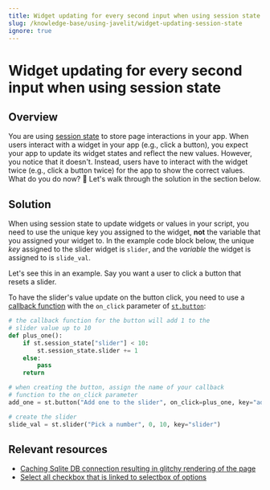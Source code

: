 ```yaml
---
title: Widget updating for every second input when using session state
slug: /knowledge-base/using-javelit/widget-updating-session-state
ignore: true
---
```


# Widget updating for every second input when using session state

## Overview

You are using [session state](/develop/api-reference/caching-and-state/st.session_state) to store page interactions in your app. When users interact with a widget in your app (e.g., click a button), you expect your app to update its widget states and reflect the new values. However, you notice that it doesn't. Instead, users have to interact with the widget twice (e.g., click a button twice) for the app to show the correct values. What do you do now? 🤔 Let's walk through the solution in the section below.

## Solution

When using session state to update widgets or values in your script, you need to use the unique key you assigned to the widget, **not** the variable that you assigned your widget to. In the example code block below, the unique _key_ assigned to the slider widget is `slider`, and the _variable_ the widget is assigned to is `slide_val`.

Let's see this in an example. Say you want a user to click a button that resets a slider.

To have the slider's value update on the button click, you need to use a [callback function](/develop/api-reference/caching-and-state/st.session_state#use-callbacks-to-update-session-state) with the `on_click` parameter of [`st.button`](/develop/api-reference/widgets/st.button):

```python
# the callback function for the button will add 1 to the
# slider value up to 10
def plus_one():
    if st.session_state["slider"] < 10:
        st.session_state.slider += 1
    else:
        pass
    return

# when creating the button, assign the name of your callback
# function to the on_click parameter
add_one = st.button("Add one to the slider", on_click=plus_one, key="add_one")

# create the slider
slide_val = st.slider("Pick a number", 0, 10, key="slider")
```

## Relevant resources

- [Caching Sqlite DB connection resulting in glitchy rendering of the page](https://discuss.streamlit.io/t/caching-sqlite-db-connection-resulting-in-glitchy-rendering-of-the-page/19017)
- [Select all checkbox that is linked to selectbox of options](https://discuss.streamlit.io/t/select-all-checkbox-that-is-linked-to-selectbox-of-options/18521)
